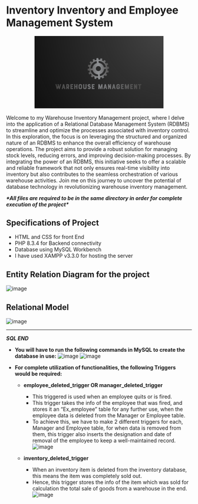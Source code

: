 # Inventory Inventory and Employee Management System
<p align="center"><img src="images/footer_logo5.png" style="width:350px;height:250x;"></p>
Welcome to my Warehouse Inventory Management project, where I delve into the application of a Relational Database Management System (RDBMS) to streamline and optimize the processes associated with inventory control. In this exploration, the focus is on leveraging the structured and organized nature of an RDBMS to enhance the overall efficiency of warehouse operations. The project aims to provide a robust solution for managing stock levels, reducing errors, and improving decision-making processes. By integrating the power of an RDBMS, this initiative seeks to offer a scalable and reliable framework that not only ensures real-time visibility into inventory but also contributes to the seamless orchestration of various warehouse activities. Join me on this journey to uncover the potential of database technology in revolutionizing warehouse inventory management.

***\*All files are required to be in the same directory in order for complete execution of the project\****

## Specifications of Project
- HTML and CSS for front End
- PHP 8.3.4 for Backend connectivity
- Database using MySQL Workbench
- I have used XAMPP v3.3.0 for hosting the server

## Entity Relation Diagram for the project
![image](https://github.com/InfiniteTrident23/Warehouse-Inventory-Management/assets/128295541/fa21a3ec-0d37-4185-ba02-be7a155d4207)

## Relational Model
![image](https://github.com/InfiniteTrident23/Warehouse-Inventory-Management/assets/128295541/9faee510-9fff-4e74-993f-1c7aadfeb95e)
***
***SQL END***
- **You will have to run the following commands in MySQL to create the database in use:**
![image](https://github.com/InfiniteTrident23/Warehouse-Inventory-Management/assets/128295541/f5413667-505b-4b74-9a15-8765d2451ba1)
![image](https://github.com/InfiniteTrident23/Warehouse-Inventory-Management/assets/128295541/6e62605a-b266-4173-bdd0-72f86f435d8e)

- **For complete utilization of functionalities, the following Triggers would be required:**

  - **employee_deleted_trigger OR manager_deleted_trigger**
    - This triggered is used when an employee quits or is fired.
    - This trigger takes the info of the employee that was fired, and stores it an “Ex_employee” table for any further use, when the employee data is deleted from the Manager or Employee table.
    - To achieve this, we have to make 2 different triggers for each, Manager and Employee table, for when data is removed from them, this trigger also inserts the designation and date of removal of the employee to keep a well-maintained record.
![image](https://github.com/InfiniteTrident23/Warehouse-Inventory-Management/assets/128295541/9e239d85-f96f-4b01-bcb3-f15d556c2346)

  - **inventory_deleted_trigger**
    - When an inventory item is deleted from the inventory database, this means the item was completely sold out.
    - Hence, this trigger stores the info of the item which was sold for calculation the total sale of goods from a warehouse in the end.
![image](https://github.com/InfiniteTrident23/Warehouse-Inventory-Management/assets/128295541/4c308a1d-c3af-4332-8c82-bed1feaa8786)
